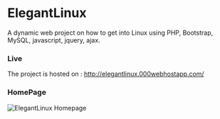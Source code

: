 # ElegantLinux
A dynamic web project on how to get into Linux using PHP, Bootstrap, MySQL, javascript, jquery, ajax.


### Live
The project is hosted on : http://elegantlinux.000webhostapp.com/


### HomePage
![ElegantLinux Homepage](https://i.imgur.com/jT9Gkvy.png)
